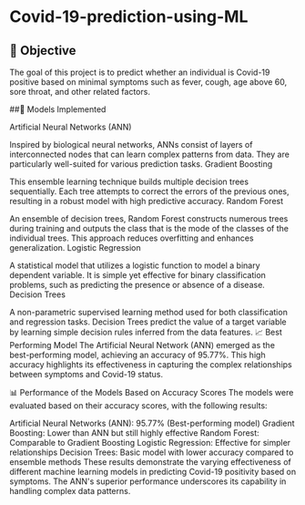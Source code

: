 # Covid-19-prediction-using-ML

## 🎯 Objective
The goal of this project is to predict whether an individual is Covid-19 positive based on minimal symptoms such as fever, cough, age above 60, sore throat, and other related factors.

##🚀 Models Implemented

Artificial Neural Networks (ANN)

Inspired by biological neural networks, ANNs consist of layers of interconnected nodes that can learn complex patterns from data. They are particularly well-suited for various prediction tasks.
Gradient Boosting

This ensemble learning technique builds multiple decision trees sequentially. Each tree attempts to correct the errors of the previous ones, resulting in a robust model with high predictive accuracy.
Random Forest

An ensemble of decision trees, Random Forest constructs numerous trees during training and outputs the class that is the mode of the classes of the individual trees. This approach reduces overfitting and enhances generalization.
Logistic Regression

A statistical model that utilizes a logistic function to model a binary dependent variable. It is simple yet effective for binary classification problems, such as predicting the presence or absence of a disease.
Decision Trees

A non-parametric supervised learning method used for both classification and regression tasks. Decision Trees predict the value of a target variable by learning simple decision rules inferred from the data features.
📈 Best Performing Model
The Artificial Neural Network (ANN) emerged as the best-performing model, achieving an accuracy of 95.77%. This high accuracy highlights its effectiveness in capturing the complex relationships between symptoms and Covid-19 status.

📊 Performance of the Models Based on Accuracy Scores
The models were evaluated based on their accuracy scores, with the following results:

Artificial Neural Networks (ANN): 95.77% (Best-performing model)
Gradient Boosting: Lower than ANN but still highly effective
Random Forest: Comparable to Gradient Boosting
Logistic Regression: Effective for simpler relationships
Decision Trees: Basic model with lower accuracy compared to ensemble methods
These results demonstrate the varying effectiveness of different machine learning models in predicting Covid-19 positivity based on symptoms. The ANN's superior performance underscores its capability in handling complex data patterns.

